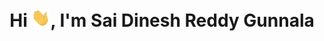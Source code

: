 <h1 align="center">Hi <img src ="https://github.com/dinesh06003/dinesh06003/blob/main/Assets/Hi.gif" width = "30px">, I'm Sai Dinesh Reddy Gunnala</h1>
<h3 align="center">





<!--
**dinesh06003/dinesh06003** is a ✨ _special_ ✨ repository because its `README.md` (this file) appears on your GitHub profile.

Here are some ideas to get you started:

- 🔭 I’m currently working on ...
- 🌱 I’m currently learning ...
- 👯 I’m looking to collaborate on ...
- 🤔 I’m looking for help with ...
- 💬 Ask me about ...
- 📫 How to reach me: ...
- 😄 Pronouns: ...
- ⚡ Fun fact: ...
-->
